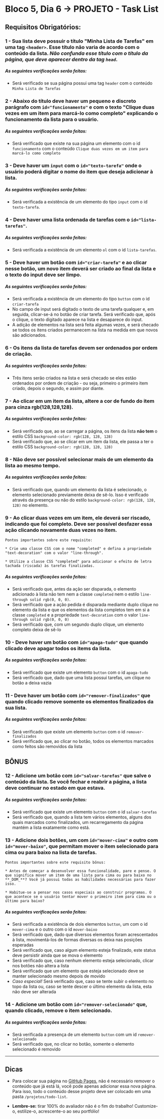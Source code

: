 # Bloco 5, Dia 6 -> PROJETO - Task List

## Requisitos Obrigatórios:

### 1 - Sua lista deve possuir o título "Minha Lista de Tarefas" em uma tag `<header>`. Esse título não varia de acordo com o conteúdo da lista. _Não confunda esse título com o título da página, que deve aparecer dentro da tag `head`_.
##### As seguintes verificações serão feitas:

- Será verificado se sua página possui uma tag `header` com o conteúdo `Minha Lista de Tarefas`

### 2 - Abaixo do título deve haver um pequeno e discreto parágrafo com `id="funcionamento"` e com o texto "Clique duas vezes em um item para marcá-lo como completo" explicando o funcionamento da lista para o usuário.
##### As seguintes verificações serão feitas:

- Será verificado que existe na sua página um elemento com o id `funcionamento` com o conteúdo `Clique duas vezes em um item para marcá-lo como completo`

### 3 - Deve haver um `input` com o `id="texto-tarefa"` onde o usuário poderá digitar o nome do item que deseja adicionar à lista.
##### As seguintes verificações serão feitas:

- Será verificada a existência de um elemento do tipo `input` com o id `texto-tarefa`.

### 4 - Deve haver uma lista ordenada de tarefas com o `id="lista-tarefas"`.
##### As seguintes verificações serão feitas:

- Será verificada a existência de um elemento `ol` com o id `lista-tarefas`.

### 5 - Deve haver um botão com `id="criar-tarefa"` e ao clicar nesse botão, um novo item deverá ser criado ao final da lista e o texto do input deve ser limpo.
##### As seguintes verificações serão feitas:

- Será verificada a existência de um elemento do tipo `button` com o id `criar-tarefa`
- No campo de input será digitado o texto de uma tarefa qualquer e, em seguida, clicar-se-á no botão de criar tarefa. Será verificado que, após o clique, o texto digitado aparece na lista e desaparece do input.
- A adição de elementos na lista será feita algumas vezes, e será checado se todos os itens criados permanecem na lista na medida em que novos são adicionados.

### 6 - Os itens da lista de tarefas devem ser ordenados por ordem de criação.
##### As seguintes verificações serão feitas:

- Três itens serão criados na lista e será checado se eles estão ordenados por ordem de criação - ou seja, primeiro o primeiro item criado, depois o segundo, e assim por diante.

### 7 - Ao clicar em um item da lista, altere a cor de fundo do item para cinza rgb(128,128,128).
##### As seguintes verificações serão feitas:

- Será verificado que, ao se carregar a página, os itens da lista **não tem** o estilo CSS `background-color: rgb(128, 128, 128)`
- Será verificado que, ao se clicar em um item da lista, ele passa a ter o estilo CSS `background-color: rgb(128, 128, 128)`

### 8 - Não deve ser possível selecionar mais de um elemento da lista ao mesmo tempo.
##### As seguintes verificações serão feitas:

- Será verificado que, quando um elemento da lista é selecionado, o elemento selecionado previamente deixa de sê-lo. Isso é verificado através da presença ou não do estilo `background-color: rgb(128, 128, 128)` no elemento.

### 9 - Ao clicar duas vezes em um item, ele deverá ser riscado, indicando que foi completo. Deve ser possível desfazer essa ação clicando novamente duas vezes no item.

    Pontos importantes sobre este requisito:

    * Crie uma classe CSS com o nome "completed" e defina a propriedade "text-decoration" com o valor "line-through".

    * Utilize a classe CSS "completed" para adicionar o efeito de letra tachada (riscada) às tarefas finalizadas.

##### As seguintes verificações serão feitas:

- Será verificado que, antes da ação ser disparada, o elemento adicionado à lista não tem nem a classe `completed` nem o estilo `line-through solid rgb(0, 0, 0)`.
- Será verificado que a ação pedida é disparada mediante duplo clique no elemento da lista e que os elementos da lista completos tem em si a classe `completed` e a propriedade `text-decoration` com o valor `line-through solid rgb(0, 0, 0)`
- Será verificado que, com um segundo duplo clique, um elemento completo deixa de sê-lo

### 10 - Deve haver um botão com `id="apaga-tudo"` que quando clicado deve apagar todos os items da lista.
##### As seguintes verificações serão feitas:

- Será verificado que existe um elemento `button` com o id `apaga-tudo`
- Será verificado que, dado que uma lista possui tarefas, um clique no botão a deixa vazia

### 11 - Deve haver um botão com `id="remover-finalizados"` que quando clicado remove **somente** os elementos finalizados da sua lista.
##### As seguintes verificações serão feitas:

- Será verificado que existe um elemento `button` com o id `remover-finalizados`
- Será verificado que, ao clicar no botão, todos os elementos marcados como feitos são removidos da lista

## BÔNUS

### 12 - Adicione um botão com `id="salvar-tarefas"` que salve o conteúdo da lista. Se você fechar e reabrir a página, a lista deve continuar no estado em que estava.
##### As seguintes verificações serão feitas:

- Será verificado que existe um elemento `button` com o id `salvar-tarefas`
- Será verificado que, quando a lista tem vários elementos, alguns dos quais marcados como finalizados, um recarregamento da página mantém a lista exatamente como está.

### 13 - Adicione dois botões, um com `id="mover-cima"` e outro com `id="mover-baixo"`, que permitam mover o item selecionado para cima ou para baixo na lista de tarefas.

    Pontos importantes sobre este requisito bônus:

    * Antes de começar a desenvolver essa funcionalidade, pare e pense. O que significa mover um item de uma lista para cima ou para baixo no **_DOM_**? Você já possui todas as habilidades necessárias para fazer isso.

    * Habitue-se a pensar nos casos especiais ao construir programas. O que acontece se o usuário tentar mover o primeiro item para cima ou o último para baixo?

##### As seguintes verificações serão feitas:

- Será verificada a existência de dois elementos `button`, um com o id `mover-cima` e o outro com o id `mover-baixo`
- Será verificado que, dado que diversos elementos foram acrescentados à lista, movimentá-los de formas diversas os deixa nas posições esperadas
- Será verificado que, caso algum elemento esteja finalizado, este status deve persistir ainda que se mova o elemento
- Será verificado que, caso nenhum elemento esteja selecionado, clicar nos botões não altera a lista
- Será verificado que um elemento que esteja selecionado deve se manter selecionado mesmo depois de movido
- _Caso especial!_ Será verificado que, caso se tente subir o elemento no topo da lista ou, caso se tente descer o último elemento da lista, esta não deve ser alterada

### 14 - Adicione um botão com `id="remover-selecionado"` que, quando clicado, remove o item selecionado.
##### As seguintes verificações serão feitas:

- Será verificada a presença de um elemento `button` com um id `remover-selecionado`
- Será verificado que, no clicar no botão, somente o elemento selecionado é removido

---

## Dicas

- Para colocar sua página no [GitHub Pages](https://pages.github.com/), não é necessário remover o conteúdo que já está lá, você pode apenas adicionar essa nova página. Para isso, todo o conteúdo desse projeto deve ser colocado em uma pasta `/projetos/todo-list`.

- **Lembre-se:** tirar 100% do avaliador não é o fim do trabalho! Customize-o, estilize-o, acrescente-o ao seu portfólio!
